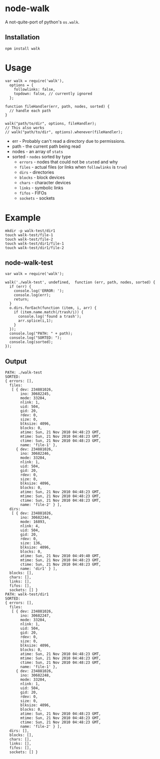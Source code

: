 node-walk
====

A not-quite-port of python's `os.walk`.

Installation
----

    npm install walk

Usage
====

    var walk = require('walk'),
      options = {
        followlinks: false,
        topdown: false, // currently ignored
      };

    function fileHandler(err, path, nodes, sorted) {
      // handle each path  
    }

    walk("path/to/dir", options, fileHandler);
    // This also works
    // walk("path/to/dir", options).whenever(fileHandler);

  * err - Probably can't read a directory due to permissions.
  * path - the current path being read
  * nodes - an array of `stats`
  * sorted - `nodes` sorted by type
    * `errors` - nodes that could not be `stat`ed and why
    * `files` - actual files (or links when `followlinks` is `true`)
    * `dirs` - directories
    * `blocks` - block devices
    * `chars` - character devices
    * `links` - symbolic links
    * `fifos` - FIFOs
    * `sockets` - sockets

Example
====

    mkdir -p walk-test/dir1
    touch walk-test/file-1
    touch walk-test/file-2
    touch walk-test/dir1/file-1
    touch walk-test/dir1/file-2

node-walk-test
----

    var walk = require('walk');

    walk('./walk-test', undefined,  function (err, path, nodes, sorted) {
      if (err) {
        console.log('ERROR: ');
        console.log(err);
        return;
      }
      o.dirs.forEach(function (item, i, arr) {
        if (item.name.match(/trash/i)) {
          console.log('found a trash');
          arr.splice(i,1);
        }
      });
      console.log("PATH: " + path);
      console.log("SORTED: ");
      console.log(sorted);
    });


Output
----

    PATH: ./walk-test
    SORTED: 
    { errors: [],
      files: 
       [ { dev: 234881026,
           ino: 30682245,
           mode: 33204,
           nlink: 1,
           uid: 504,
           gid: 20,
           rdev: 0,
           size: 0,
           blksize: 4096,
           blocks: 0,
           atime: Sun, 21 Nov 2010 04:48:23 GMT,
           mtime: Sun, 21 Nov 2010 04:48:23 GMT,
           ctime: Sun, 21 Nov 2010 04:48:23 GMT,
           name: 'file-1' },
         { dev: 234881026,
           ino: 30682246,
           mode: 33204,
           nlink: 1,
           uid: 504,
           gid: 20,
           rdev: 0,
           size: 0,
           blksize: 4096,
           blocks: 0,
           atime: Sun, 21 Nov 2010 04:48:23 GMT,
           mtime: Sun, 21 Nov 2010 04:48:23 GMT,
           ctime: Sun, 21 Nov 2010 04:48:23 GMT,
           name: 'file-2' } ],
      dirs: 
       [ { dev: 234881026,
           ino: 30682244,
           mode: 16893,
           nlink: 4,
           uid: 504,
           gid: 20,
           rdev: 0,
           size: 136,
           blksize: 4096,
           blocks: 0,
           atime: Sun, 21 Nov 2010 04:49:40 GMT,
           mtime: Sun, 21 Nov 2010 04:48:23 GMT,
           ctime: Sun, 21 Nov 2010 04:48:23 GMT,
           name: 'dir1' } ],
      blocks: [],
      chars: [],
      links: [],
      fifos: [],
      sockets: [] }
    PATH: walk-test/dir1
    SORTED: 
    { errors: [],
      files: 
       [ { dev: 234881026,
           ino: 30682247,
           mode: 33204,
           nlink: 1,
           uid: 504,
           gid: 20,
           rdev: 0,
           size: 0,
           blksize: 4096,
           blocks: 0,
           atime: Sun, 21 Nov 2010 04:48:23 GMT,
           mtime: Sun, 21 Nov 2010 04:48:23 GMT,
           ctime: Sun, 21 Nov 2010 04:48:23 GMT,
           name: 'file-1' },
         { dev: 234881026,
           ino: 30682248,
           mode: 33204,
           nlink: 1,
           uid: 504,
           gid: 20,
           rdev: 0,
           size: 0,
           blksize: 4096,
           blocks: 0,
           atime: Sun, 21 Nov 2010 04:48:23 GMT,
           mtime: Sun, 21 Nov 2010 04:48:23 GMT,
           ctime: Sun, 21 Nov 2010 04:48:23 GMT,
           name: 'file-2' } ],
      dirs: [],
      blocks: [],
      chars: [],
      links: [],
      fifos: [],
      sockets: [] }

